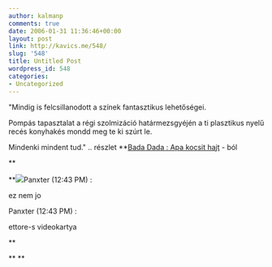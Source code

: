 ```yaml
---
author: kalmanp
comments: true
date: 2006-01-31 11:36:46+00:00
layout: post
link: http://kavics.me/548/
slug: '548'
title: Untitled Post
wordpress_id: 548
categories:
- Uncategorized
---
```


"Mindig is felcsillanodott a színek fantasztikus lehetőségei.  

Pompás tapasztalat a régi szolmizáció határmezsgyéjén a ti plasztikus nyelű recés konyhakés mondd meg te ki szúrt le.  

Mindenki mindent tud." .. részlet **[Bada Dada : 
Apa kocsit hajt](http://www.zeneszoveg.hu/dalszoveg.phtml?szk=15485) - ból  

**


**![](http://kavics.freeblog.hu/Files/videokartya%5B1%5D.gif)Panxter (12:43 PM) :   

ez nem jo  

Panxter (12:43 PM) :   

ettore-s videokartya  

**  

**
**
